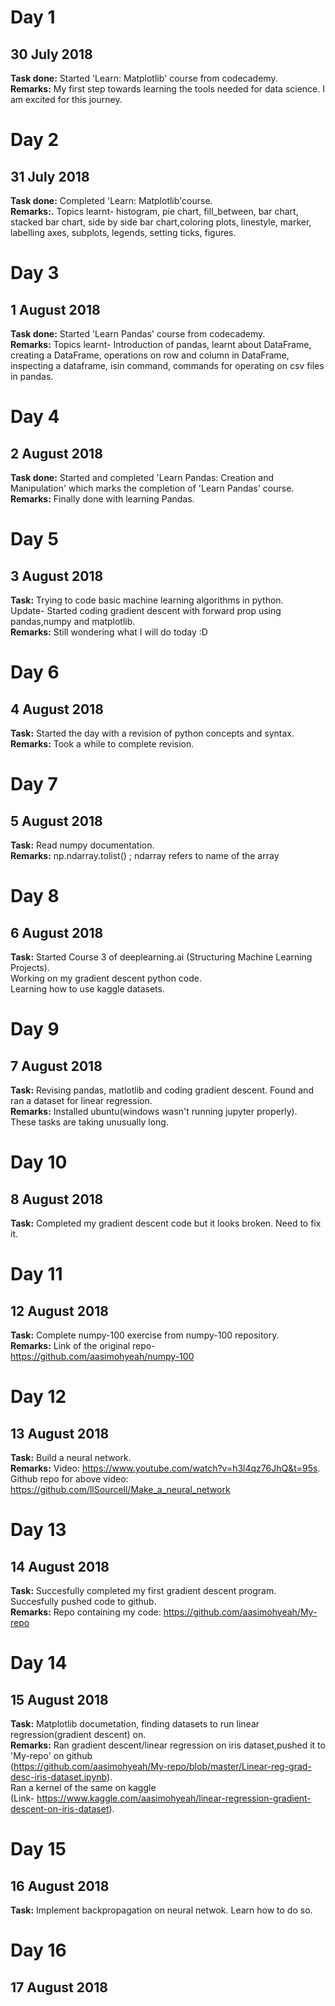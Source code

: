 # Day 1
## 30 July 2018

**Task done:** Started 'Learn: Matplotlib' course from codecademy.  
**Remarks:** My first step towards learning the tools needed for data science. I am excited for this journey.  

# Day 2
## 31 July 2018

**Task done:** Completed 'Learn: Matplotlib'course.  
**Remarks:.** Topics learnt- histogram, pie chart, fill_between, bar chart, stacked bar chart, side by side bar chart,coloring plots, linestyle, marker, labelling axes, subplots, legends, setting ticks, figures.  

# Day 3
## 1 August 2018

**Task done:** Started 'Learn Pandas' course from codecademy.  
**Remarks:** Topics learnt- Introduction of pandas, learnt about DataFrame, creating a DataFrame, operations on row and column in DataFrame, inspecting a dataframe, isin command, commands for operating on csv files in pandas.  

# Day 4
## 2 August 2018

**Task done:** Started and completed 'Learn Pandas: Creation and Manipulation' which marks the completion of 'Learn Pandas' course.  
**Remarks:** Finally done with learning Pandas.  

# Day 5
## 3 August 2018

**Task:** Trying to code basic machine learning algorithms in python.  
Update- Started coding gradient descent with forward prop using pandas,numpy and matplotlib.  
**Remarks:** Still wondering what I will do today :D  

# Day 6
## 4 August 2018

**Task:** Started the day with a revision of python concepts and syntax.  
**Remarks:** Took a while to complete revision.

# Day 7
## 5 August 2018

**Task:** Read numpy documentation.  
**Remarks:** np.ndarray.tolist() ; ndarray refers to name of the array  

# Day 8
## 6 August 2018

**Task:** Started Course 3 of deeplearning.ai (Structuring Machine Learning Projects).  
Working on my gradient descent python code.  
Learning how to use kaggle datasets.  

# Day 9
## 7 August 2018

**Task:** Revising pandas, matlotlib and coding gradient descent. Found and ran a dataset for linear regression.  
**Remarks:** Installed ubuntu(windows wasn't running jupyter properly).  
These tasks are taking unusually long.  

# Day 10
## 8 August 2018

**Task:** Completed my gradient descent code but it looks broken. Need to fix it.

# Day 11
## 12 August 2018

**Task:** Complete numpy-100 exercise from numpy-100 repository.  
**Remarks:** Link of the original repo- https://github.com/aasimohyeah/numpy-100

# Day 12
## 13 August 2018

**Task:** Build a neural network.  
**Remarks:** Video: https://www.youtube.com/watch?v=h3l4qz76JhQ&t=95s.  
Github repo for above video: https://github.com/llSourcell/Make_a_neural_network

# Day 13
## 14 August 2018

**Task:** Succesfully completed my first gradient descent program. Succesfully pushed code to github.  
**Remarks:** Repo containing my code: https://github.com/aasimohyeah/My-repo

# Day 14
## 15 August 2018

**Task:** Matplotlib documetation, finding datasets to run linear regression(gradient descent) on.  
**Remarks:** Ran gradient descent/linear regression on iris dataset,pushed it to 'My-repo' on github  
(https://github.com/aasimohyeah/My-repo/blob/master/Linear-reg-grad-desc-iris-dataset.ipynb).  
Ran a kernel of the same on kaggle  
(Link- https://www.kaggle.com/aasimohyeah/linear-regression-gradient-descent-on-iris-dataset).  

# Day 15
## 16 August 2018

**Task:** Implement backpropagation on neural netwok. Learn how to do so.  

# Day 16
## 17 August 2018
